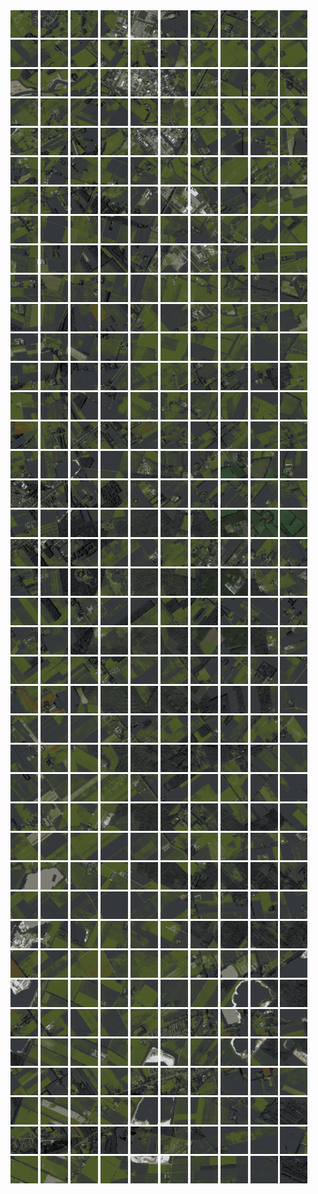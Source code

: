 <html>
<div>
<img src="https://github.com/HakkaTjakka/NL_TILE_MAP/blob/main/18/644/-1050/r.6440.-10500.png" height="44" width="44">
<img src="https://github.com/HakkaTjakka/NL_TILE_MAP/blob/main/18/644/-1050/r.6441.-10500.png" height="44" width="44">
<img src="https://github.com/HakkaTjakka/NL_TILE_MAP/blob/main/18/644/-1050/r.6442.-10500.png" height="44" width="44">
<img src="https://github.com/HakkaTjakka/NL_TILE_MAP/blob/main/18/644/-1050/r.6443.-10500.png" height="44" width="44">
<img src="https://github.com/HakkaTjakka/NL_TILE_MAP/blob/main/18/644/-1050/r.6444.-10500.png" height="44" width="44">
<img src="https://github.com/HakkaTjakka/NL_TILE_MAP/blob/main/18/644/-1050/r.6445.-10500.png" height="44" width="44">
<img src="https://github.com/HakkaTjakka/NL_TILE_MAP/blob/main/18/644/-1050/r.6446.-10500.png" height="44" width="44">
<img src="https://github.com/HakkaTjakka/NL_TILE_MAP/blob/main/18/644/-1050/r.6447.-10500.png" height="44" width="44">
<img src="https://github.com/HakkaTjakka/NL_TILE_MAP/blob/main/18/644/-1050/r.6448.-10500.png" height="44" width="44">
<img src="https://github.com/HakkaTjakka/NL_TILE_MAP/blob/main/18/644/-1050/r.6449.-10500.png" height="44" width="44">
<img src="https://github.com/HakkaTjakka/NL_TILE_MAP/blob/main/18/645/-1050/r.6450.-10500.png" height="44" width="44">
<img src="https://github.com/HakkaTjakka/NL_TILE_MAP/blob/main/18/645/-1050/r.6451.-10500.png" height="44" width="44">
<img src="https://github.com/HakkaTjakka/NL_TILE_MAP/blob/main/18/645/-1050/r.6452.-10500.png" height="44" width="44">
<img src="https://github.com/HakkaTjakka/NL_TILE_MAP/blob/main/18/645/-1050/r.6453.-10500.png" height="44" width="44">
<img src="https://github.com/HakkaTjakka/NL_TILE_MAP/blob/main/18/645/-1050/r.6454.-10500.png" height="44" width="44">
<img src="https://github.com/HakkaTjakka/NL_TILE_MAP/blob/main/18/645/-1050/r.6455.-10500.png" height="44" width="44">
<img src="https://github.com/HakkaTjakka/NL_TILE_MAP/blob/main/18/645/-1050/r.6456.-10500.png" height="44" width="44">
<img src="https://github.com/HakkaTjakka/NL_TILE_MAP/blob/main/18/645/-1050/r.6457.-10500.png" height="44" width="44">
<img src="https://github.com/HakkaTjakka/NL_TILE_MAP/blob/main/18/645/-1050/r.6458.-10500.png" height="44" width="44">
<img src="https://github.com/HakkaTjakka/NL_TILE_MAP/blob/main/18/645/-1050/r.6459.-10500.png" height="44" width="44">
<br>
<img src="https://github.com/HakkaTjakka/NL_TILE_MAP/blob/main/18/644/-1050/r.6440.-10499.png" height="44" width="44">
<img src="https://github.com/HakkaTjakka/NL_TILE_MAP/blob/main/18/644/-1050/r.6441.-10499.png" height="44" width="44">
<img src="https://github.com/HakkaTjakka/NL_TILE_MAP/blob/main/18/644/-1050/r.6442.-10499.png" height="44" width="44">
<img src="https://github.com/HakkaTjakka/NL_TILE_MAP/blob/main/18/644/-1050/r.6443.-10499.png" height="44" width="44">
<img src="https://github.com/HakkaTjakka/NL_TILE_MAP/blob/main/18/644/-1050/r.6444.-10499.png" height="44" width="44">
<img src="https://github.com/HakkaTjakka/NL_TILE_MAP/blob/main/18/644/-1050/r.6445.-10499.png" height="44" width="44">
<img src="https://github.com/HakkaTjakka/NL_TILE_MAP/blob/main/18/644/-1050/r.6446.-10499.png" height="44" width="44">
<img src="https://github.com/HakkaTjakka/NL_TILE_MAP/blob/main/18/644/-1050/r.6447.-10499.png" height="44" width="44">
<img src="https://github.com/HakkaTjakka/NL_TILE_MAP/blob/main/18/644/-1050/r.6448.-10499.png" height="44" width="44">
<img src="https://github.com/HakkaTjakka/NL_TILE_MAP/blob/main/18/644/-1050/r.6449.-10499.png" height="44" width="44">
<img src="https://github.com/HakkaTjakka/NL_TILE_MAP/blob/main/18/645/-1050/r.6450.-10499.png" height="44" width="44">
<img src="https://github.com/HakkaTjakka/NL_TILE_MAP/blob/main/18/645/-1050/r.6451.-10499.png" height="44" width="44">
<img src="https://github.com/HakkaTjakka/NL_TILE_MAP/blob/main/18/645/-1050/r.6452.-10499.png" height="44" width="44">
<img src="https://github.com/HakkaTjakka/NL_TILE_MAP/blob/main/18/645/-1050/r.6453.-10499.png" height="44" width="44">
<img src="https://github.com/HakkaTjakka/NL_TILE_MAP/blob/main/18/645/-1050/r.6454.-10499.png" height="44" width="44">
<img src="https://github.com/HakkaTjakka/NL_TILE_MAP/blob/main/18/645/-1050/r.6455.-10499.png" height="44" width="44">
<img src="https://github.com/HakkaTjakka/NL_TILE_MAP/blob/main/18/645/-1050/r.6456.-10499.png" height="44" width="44">
<img src="https://github.com/HakkaTjakka/NL_TILE_MAP/blob/main/18/645/-1050/r.6457.-10499.png" height="44" width="44">
<img src="https://github.com/HakkaTjakka/NL_TILE_MAP/blob/main/18/645/-1050/r.6458.-10499.png" height="44" width="44">
<img src="https://github.com/HakkaTjakka/NL_TILE_MAP/blob/main/18/645/-1050/r.6459.-10499.png" height="44" width="44">
<br>
<img src="https://github.com/HakkaTjakka/NL_TILE_MAP/blob/main/18/644/-1050/r.6440.-10498.png" height="44" width="44">
<img src="https://github.com/HakkaTjakka/NL_TILE_MAP/blob/main/18/644/-1050/r.6441.-10498.png" height="44" width="44">
<img src="https://github.com/HakkaTjakka/NL_TILE_MAP/blob/main/18/644/-1050/r.6442.-10498.png" height="44" width="44">
<img src="https://github.com/HakkaTjakka/NL_TILE_MAP/blob/main/18/644/-1050/r.6443.-10498.png" height="44" width="44">
<img src="https://github.com/HakkaTjakka/NL_TILE_MAP/blob/main/18/644/-1050/r.6444.-10498.png" height="44" width="44">
<img src="https://github.com/HakkaTjakka/NL_TILE_MAP/blob/main/18/644/-1050/r.6445.-10498.png" height="44" width="44">
<img src="https://github.com/HakkaTjakka/NL_TILE_MAP/blob/main/18/644/-1050/r.6446.-10498.png" height="44" width="44">
<img src="https://github.com/HakkaTjakka/NL_TILE_MAP/blob/main/18/644/-1050/r.6447.-10498.png" height="44" width="44">
<img src="https://github.com/HakkaTjakka/NL_TILE_MAP/blob/main/18/644/-1050/r.6448.-10498.png" height="44" width="44">
<img src="https://github.com/HakkaTjakka/NL_TILE_MAP/blob/main/18/644/-1050/r.6449.-10498.png" height="44" width="44">
<img src="https://github.com/HakkaTjakka/NL_TILE_MAP/blob/main/18/645/-1050/r.6450.-10498.png" height="44" width="44">
<img src="https://github.com/HakkaTjakka/NL_TILE_MAP/blob/main/18/645/-1050/r.6451.-10498.png" height="44" width="44">
<img src="https://github.com/HakkaTjakka/NL_TILE_MAP/blob/main/18/645/-1050/r.6452.-10498.png" height="44" width="44">
<img src="https://github.com/HakkaTjakka/NL_TILE_MAP/blob/main/18/645/-1050/r.6453.-10498.png" height="44" width="44">
<img src="https://github.com/HakkaTjakka/NL_TILE_MAP/blob/main/18/645/-1050/r.6454.-10498.png" height="44" width="44">
<img src="https://github.com/HakkaTjakka/NL_TILE_MAP/blob/main/18/645/-1050/r.6455.-10498.png" height="44" width="44">
<img src="https://github.com/HakkaTjakka/NL_TILE_MAP/blob/main/18/645/-1050/r.6456.-10498.png" height="44" width="44">
<img src="https://github.com/HakkaTjakka/NL_TILE_MAP/blob/main/18/645/-1050/r.6457.-10498.png" height="44" width="44">
<img src="https://github.com/HakkaTjakka/NL_TILE_MAP/blob/main/18/645/-1050/r.6458.-10498.png" height="44" width="44">
<img src="https://github.com/HakkaTjakka/NL_TILE_MAP/blob/main/18/645/-1050/r.6459.-10498.png" height="44" width="44">
<br>
<img src="https://github.com/HakkaTjakka/NL_TILE_MAP/blob/main/18/644/-1050/r.6440.-10497.png" height="44" width="44">
<img src="https://github.com/HakkaTjakka/NL_TILE_MAP/blob/main/18/644/-1050/r.6441.-10497.png" height="44" width="44">
<img src="https://github.com/HakkaTjakka/NL_TILE_MAP/blob/main/18/644/-1050/r.6442.-10497.png" height="44" width="44">
<img src="https://github.com/HakkaTjakka/NL_TILE_MAP/blob/main/18/644/-1050/r.6443.-10497.png" height="44" width="44">
<img src="https://github.com/HakkaTjakka/NL_TILE_MAP/blob/main/18/644/-1050/r.6444.-10497.png" height="44" width="44">
<img src="https://github.com/HakkaTjakka/NL_TILE_MAP/blob/main/18/644/-1050/r.6445.-10497.png" height="44" width="44">
<img src="https://github.com/HakkaTjakka/NL_TILE_MAP/blob/main/18/644/-1050/r.6446.-10497.png" height="44" width="44">
<img src="https://github.com/HakkaTjakka/NL_TILE_MAP/blob/main/18/644/-1050/r.6447.-10497.png" height="44" width="44">
<img src="https://github.com/HakkaTjakka/NL_TILE_MAP/blob/main/18/644/-1050/r.6448.-10497.png" height="44" width="44">
<img src="https://github.com/HakkaTjakka/NL_TILE_MAP/blob/main/18/644/-1050/r.6449.-10497.png" height="44" width="44">
<img src="https://github.com/HakkaTjakka/NL_TILE_MAP/blob/main/18/645/-1050/r.6450.-10497.png" height="44" width="44">
<img src="https://github.com/HakkaTjakka/NL_TILE_MAP/blob/main/18/645/-1050/r.6451.-10497.png" height="44" width="44">
<img src="https://github.com/HakkaTjakka/NL_TILE_MAP/blob/main/18/645/-1050/r.6452.-10497.png" height="44" width="44">
<img src="https://github.com/HakkaTjakka/NL_TILE_MAP/blob/main/18/645/-1050/r.6453.-10497.png" height="44" width="44">
<img src="https://github.com/HakkaTjakka/NL_TILE_MAP/blob/main/18/645/-1050/r.6454.-10497.png" height="44" width="44">
<img src="https://github.com/HakkaTjakka/NL_TILE_MAP/blob/main/18/645/-1050/r.6455.-10497.png" height="44" width="44">
<img src="https://github.com/HakkaTjakka/NL_TILE_MAP/blob/main/18/645/-1050/r.6456.-10497.png" height="44" width="44">
<img src="https://github.com/HakkaTjakka/NL_TILE_MAP/blob/main/18/645/-1050/r.6457.-10497.png" height="44" width="44">
<img src="https://github.com/HakkaTjakka/NL_TILE_MAP/blob/main/18/645/-1050/r.6458.-10497.png" height="44" width="44">
<img src="https://github.com/HakkaTjakka/NL_TILE_MAP/blob/main/18/645/-1050/r.6459.-10497.png" height="44" width="44">
<br>
<img src="https://github.com/HakkaTjakka/NL_TILE_MAP/blob/main/18/644/-1050/r.6440.-10496.png" height="44" width="44">
<img src="https://github.com/HakkaTjakka/NL_TILE_MAP/blob/main/18/644/-1050/r.6441.-10496.png" height="44" width="44">
<img src="https://github.com/HakkaTjakka/NL_TILE_MAP/blob/main/18/644/-1050/r.6442.-10496.png" height="44" width="44">
<img src="https://github.com/HakkaTjakka/NL_TILE_MAP/blob/main/18/644/-1050/r.6443.-10496.png" height="44" width="44">
<img src="https://github.com/HakkaTjakka/NL_TILE_MAP/blob/main/18/644/-1050/r.6444.-10496.png" height="44" width="44">
<img src="https://github.com/HakkaTjakka/NL_TILE_MAP/blob/main/18/644/-1050/r.6445.-10496.png" height="44" width="44">
<img src="https://github.com/HakkaTjakka/NL_TILE_MAP/blob/main/18/644/-1050/r.6446.-10496.png" height="44" width="44">
<img src="https://github.com/HakkaTjakka/NL_TILE_MAP/blob/main/18/644/-1050/r.6447.-10496.png" height="44" width="44">
<img src="https://github.com/HakkaTjakka/NL_TILE_MAP/blob/main/18/644/-1050/r.6448.-10496.png" height="44" width="44">
<img src="https://github.com/HakkaTjakka/NL_TILE_MAP/blob/main/18/644/-1050/r.6449.-10496.png" height="44" width="44">
<img src="https://github.com/HakkaTjakka/NL_TILE_MAP/blob/main/18/645/-1050/r.6450.-10496.png" height="44" width="44">
<img src="https://github.com/HakkaTjakka/NL_TILE_MAP/blob/main/18/645/-1050/r.6451.-10496.png" height="44" width="44">
<img src="https://github.com/HakkaTjakka/NL_TILE_MAP/blob/main/18/645/-1050/r.6452.-10496.png" height="44" width="44">
<img src="https://github.com/HakkaTjakka/NL_TILE_MAP/blob/main/18/645/-1050/r.6453.-10496.png" height="44" width="44">
<img src="https://github.com/HakkaTjakka/NL_TILE_MAP/blob/main/18/645/-1050/r.6454.-10496.png" height="44" width="44">
<img src="https://github.com/HakkaTjakka/NL_TILE_MAP/blob/main/18/645/-1050/r.6455.-10496.png" height="44" width="44">
<img src="https://github.com/HakkaTjakka/NL_TILE_MAP/blob/main/18/645/-1050/r.6456.-10496.png" height="44" width="44">
<img src="https://github.com/HakkaTjakka/NL_TILE_MAP/blob/main/18/645/-1050/r.6457.-10496.png" height="44" width="44">
<img src="https://github.com/HakkaTjakka/NL_TILE_MAP/blob/main/18/645/-1050/r.6458.-10496.png" height="44" width="44">
<img src="https://github.com/HakkaTjakka/NL_TILE_MAP/blob/main/18/645/-1050/r.6459.-10496.png" height="44" width="44">
<br>
<img src="https://github.com/HakkaTjakka/NL_TILE_MAP/blob/main/18/644/-1050/r.6440.-10495.png" height="44" width="44">
<img src="https://github.com/HakkaTjakka/NL_TILE_MAP/blob/main/18/644/-1050/r.6441.-10495.png" height="44" width="44">
<img src="https://github.com/HakkaTjakka/NL_TILE_MAP/blob/main/18/644/-1050/r.6442.-10495.png" height="44" width="44">
<img src="https://github.com/HakkaTjakka/NL_TILE_MAP/blob/main/18/644/-1050/r.6443.-10495.png" height="44" width="44">
<img src="https://github.com/HakkaTjakka/NL_TILE_MAP/blob/main/18/644/-1050/r.6444.-10495.png" height="44" width="44">
<img src="https://github.com/HakkaTjakka/NL_TILE_MAP/blob/main/18/644/-1050/r.6445.-10495.png" height="44" width="44">
<img src="https://github.com/HakkaTjakka/NL_TILE_MAP/blob/main/18/644/-1050/r.6446.-10495.png" height="44" width="44">
<img src="https://github.com/HakkaTjakka/NL_TILE_MAP/blob/main/18/644/-1050/r.6447.-10495.png" height="44" width="44">
<img src="https://github.com/HakkaTjakka/NL_TILE_MAP/blob/main/18/644/-1050/r.6448.-10495.png" height="44" width="44">
<img src="https://github.com/HakkaTjakka/NL_TILE_MAP/blob/main/18/644/-1050/r.6449.-10495.png" height="44" width="44">
<img src="https://github.com/HakkaTjakka/NL_TILE_MAP/blob/main/18/645/-1050/r.6450.-10495.png" height="44" width="44">
<img src="https://github.com/HakkaTjakka/NL_TILE_MAP/blob/main/18/645/-1050/r.6451.-10495.png" height="44" width="44">
<img src="https://github.com/HakkaTjakka/NL_TILE_MAP/blob/main/18/645/-1050/r.6452.-10495.png" height="44" width="44">
<img src="https://github.com/HakkaTjakka/NL_TILE_MAP/blob/main/18/645/-1050/r.6453.-10495.png" height="44" width="44">
<img src="https://github.com/HakkaTjakka/NL_TILE_MAP/blob/main/18/645/-1050/r.6454.-10495.png" height="44" width="44">
<img src="https://github.com/HakkaTjakka/NL_TILE_MAP/blob/main/18/645/-1050/r.6455.-10495.png" height="44" width="44">
<img src="https://github.com/HakkaTjakka/NL_TILE_MAP/blob/main/18/645/-1050/r.6456.-10495.png" height="44" width="44">
<img src="https://github.com/HakkaTjakka/NL_TILE_MAP/blob/main/18/645/-1050/r.6457.-10495.png" height="44" width="44">
<img src="https://github.com/HakkaTjakka/NL_TILE_MAP/blob/main/18/645/-1050/r.6458.-10495.png" height="44" width="44">
<img src="https://github.com/HakkaTjakka/NL_TILE_MAP/blob/main/18/645/-1050/r.6459.-10495.png" height="44" width="44">
<br>
<img src="https://github.com/HakkaTjakka/NL_TILE_MAP/blob/main/18/644/-1050/r.6440.-10494.png" height="44" width="44">
<img src="https://github.com/HakkaTjakka/NL_TILE_MAP/blob/main/18/644/-1050/r.6441.-10494.png" height="44" width="44">
<img src="https://github.com/HakkaTjakka/NL_TILE_MAP/blob/main/18/644/-1050/r.6442.-10494.png" height="44" width="44">
<img src="https://github.com/HakkaTjakka/NL_TILE_MAP/blob/main/18/644/-1050/r.6443.-10494.png" height="44" width="44">
<img src="https://github.com/HakkaTjakka/NL_TILE_MAP/blob/main/18/644/-1050/r.6444.-10494.png" height="44" width="44">
<img src="https://github.com/HakkaTjakka/NL_TILE_MAP/blob/main/18/644/-1050/r.6445.-10494.png" height="44" width="44">
<img src="https://github.com/HakkaTjakka/NL_TILE_MAP/blob/main/18/644/-1050/r.6446.-10494.png" height="44" width="44">
<img src="https://github.com/HakkaTjakka/NL_TILE_MAP/blob/main/18/644/-1050/r.6447.-10494.png" height="44" width="44">
<img src="https://github.com/HakkaTjakka/NL_TILE_MAP/blob/main/18/644/-1050/r.6448.-10494.png" height="44" width="44">
<img src="https://github.com/HakkaTjakka/NL_TILE_MAP/blob/main/18/644/-1050/r.6449.-10494.png" height="44" width="44">
<img src="https://github.com/HakkaTjakka/NL_TILE_MAP/blob/main/18/645/-1050/r.6450.-10494.png" height="44" width="44">
<img src="https://github.com/HakkaTjakka/NL_TILE_MAP/blob/main/18/645/-1050/r.6451.-10494.png" height="44" width="44">
<img src="https://github.com/HakkaTjakka/NL_TILE_MAP/blob/main/18/645/-1050/r.6452.-10494.png" height="44" width="44">
<img src="https://github.com/HakkaTjakka/NL_TILE_MAP/blob/main/18/645/-1050/r.6453.-10494.png" height="44" width="44">
<img src="https://github.com/HakkaTjakka/NL_TILE_MAP/blob/main/18/645/-1050/r.6454.-10494.png" height="44" width="44">
<img src="https://github.com/HakkaTjakka/NL_TILE_MAP/blob/main/18/645/-1050/r.6455.-10494.png" height="44" width="44">
<img src="https://github.com/HakkaTjakka/NL_TILE_MAP/blob/main/18/645/-1050/r.6456.-10494.png" height="44" width="44">
<img src="https://github.com/HakkaTjakka/NL_TILE_MAP/blob/main/18/645/-1050/r.6457.-10494.png" height="44" width="44">
<img src="https://github.com/HakkaTjakka/NL_TILE_MAP/blob/main/18/645/-1050/r.6458.-10494.png" height="44" width="44">
<img src="https://github.com/HakkaTjakka/NL_TILE_MAP/blob/main/18/645/-1050/r.6459.-10494.png" height="44" width="44">
<br>
<img src="https://github.com/HakkaTjakka/NL_TILE_MAP/blob/main/18/644/-1050/r.6440.-10493.png" height="44" width="44">
<img src="https://github.com/HakkaTjakka/NL_TILE_MAP/blob/main/18/644/-1050/r.6441.-10493.png" height="44" width="44">
<img src="https://github.com/HakkaTjakka/NL_TILE_MAP/blob/main/18/644/-1050/r.6442.-10493.png" height="44" width="44">
<img src="https://github.com/HakkaTjakka/NL_TILE_MAP/blob/main/18/644/-1050/r.6443.-10493.png" height="44" width="44">
<img src="https://github.com/HakkaTjakka/NL_TILE_MAP/blob/main/18/644/-1050/r.6444.-10493.png" height="44" width="44">
<img src="https://github.com/HakkaTjakka/NL_TILE_MAP/blob/main/18/644/-1050/r.6445.-10493.png" height="44" width="44">
<img src="https://github.com/HakkaTjakka/NL_TILE_MAP/blob/main/18/644/-1050/r.6446.-10493.png" height="44" width="44">
<img src="https://github.com/HakkaTjakka/NL_TILE_MAP/blob/main/18/644/-1050/r.6447.-10493.png" height="44" width="44">
<img src="https://github.com/HakkaTjakka/NL_TILE_MAP/blob/main/18/644/-1050/r.6448.-10493.png" height="44" width="44">
<img src="https://github.com/HakkaTjakka/NL_TILE_MAP/blob/main/18/644/-1050/r.6449.-10493.png" height="44" width="44">
<img src="https://github.com/HakkaTjakka/NL_TILE_MAP/blob/main/18/645/-1050/r.6450.-10493.png" height="44" width="44">
<img src="https://github.com/HakkaTjakka/NL_TILE_MAP/blob/main/18/645/-1050/r.6451.-10493.png" height="44" width="44">
<img src="https://github.com/HakkaTjakka/NL_TILE_MAP/blob/main/18/645/-1050/r.6452.-10493.png" height="44" width="44">
<img src="https://github.com/HakkaTjakka/NL_TILE_MAP/blob/main/18/645/-1050/r.6453.-10493.png" height="44" width="44">
<img src="https://github.com/HakkaTjakka/NL_TILE_MAP/blob/main/18/645/-1050/r.6454.-10493.png" height="44" width="44">
<img src="https://github.com/HakkaTjakka/NL_TILE_MAP/blob/main/18/645/-1050/r.6455.-10493.png" height="44" width="44">
<img src="https://github.com/HakkaTjakka/NL_TILE_MAP/blob/main/18/645/-1050/r.6456.-10493.png" height="44" width="44">
<img src="https://github.com/HakkaTjakka/NL_TILE_MAP/blob/main/18/645/-1050/r.6457.-10493.png" height="44" width="44">
<img src="https://github.com/HakkaTjakka/NL_TILE_MAP/blob/main/18/645/-1050/r.6458.-10493.png" height="44" width="44">
<img src="https://github.com/HakkaTjakka/NL_TILE_MAP/blob/main/18/645/-1050/r.6459.-10493.png" height="44" width="44">
<br>
<img src="https://github.com/HakkaTjakka/NL_TILE_MAP/blob/main/18/644/-1050/r.6440.-10492.png" height="44" width="44">
<img src="https://github.com/HakkaTjakka/NL_TILE_MAP/blob/main/18/644/-1050/r.6441.-10492.png" height="44" width="44">
<img src="https://github.com/HakkaTjakka/NL_TILE_MAP/blob/main/18/644/-1050/r.6442.-10492.png" height="44" width="44">
<img src="https://github.com/HakkaTjakka/NL_TILE_MAP/blob/main/18/644/-1050/r.6443.-10492.png" height="44" width="44">
<img src="https://github.com/HakkaTjakka/NL_TILE_MAP/blob/main/18/644/-1050/r.6444.-10492.png" height="44" width="44">
<img src="https://github.com/HakkaTjakka/NL_TILE_MAP/blob/main/18/644/-1050/r.6445.-10492.png" height="44" width="44">
<img src="https://github.com/HakkaTjakka/NL_TILE_MAP/blob/main/18/644/-1050/r.6446.-10492.png" height="44" width="44">
<img src="https://github.com/HakkaTjakka/NL_TILE_MAP/blob/main/18/644/-1050/r.6447.-10492.png" height="44" width="44">
<img src="https://github.com/HakkaTjakka/NL_TILE_MAP/blob/main/18/644/-1050/r.6448.-10492.png" height="44" width="44">
<img src="https://github.com/HakkaTjakka/NL_TILE_MAP/blob/main/18/644/-1050/r.6449.-10492.png" height="44" width="44">
<img src="https://github.com/HakkaTjakka/NL_TILE_MAP/blob/main/18/645/-1050/r.6450.-10492.png" height="44" width="44">
<img src="https://github.com/HakkaTjakka/NL_TILE_MAP/blob/main/18/645/-1050/r.6451.-10492.png" height="44" width="44">
<img src="https://github.com/HakkaTjakka/NL_TILE_MAP/blob/main/18/645/-1050/r.6452.-10492.png" height="44" width="44">
<img src="https://github.com/HakkaTjakka/NL_TILE_MAP/blob/main/18/645/-1050/r.6453.-10492.png" height="44" width="44">
<img src="https://github.com/HakkaTjakka/NL_TILE_MAP/blob/main/18/645/-1050/r.6454.-10492.png" height="44" width="44">
<img src="https://github.com/HakkaTjakka/NL_TILE_MAP/blob/main/18/645/-1050/r.6455.-10492.png" height="44" width="44">
<img src="https://github.com/HakkaTjakka/NL_TILE_MAP/blob/main/18/645/-1050/r.6456.-10492.png" height="44" width="44">
<img src="https://github.com/HakkaTjakka/NL_TILE_MAP/blob/main/18/645/-1050/r.6457.-10492.png" height="44" width="44">
<img src="https://github.com/HakkaTjakka/NL_TILE_MAP/blob/main/18/645/-1050/r.6458.-10492.png" height="44" width="44">
<img src="https://github.com/HakkaTjakka/NL_TILE_MAP/blob/main/18/645/-1050/r.6459.-10492.png" height="44" width="44">
<br>
<img src="https://github.com/HakkaTjakka/NL_TILE_MAP/blob/main/18/644/-1050/r.6440.-10491.png" height="44" width="44">
<img src="https://github.com/HakkaTjakka/NL_TILE_MAP/blob/main/18/644/-1050/r.6441.-10491.png" height="44" width="44">
<img src="https://github.com/HakkaTjakka/NL_TILE_MAP/blob/main/18/644/-1050/r.6442.-10491.png" height="44" width="44">
<img src="https://github.com/HakkaTjakka/NL_TILE_MAP/blob/main/18/644/-1050/r.6443.-10491.png" height="44" width="44">
<img src="https://github.com/HakkaTjakka/NL_TILE_MAP/blob/main/18/644/-1050/r.6444.-10491.png" height="44" width="44">
<img src="https://github.com/HakkaTjakka/NL_TILE_MAP/blob/main/18/644/-1050/r.6445.-10491.png" height="44" width="44">
<img src="https://github.com/HakkaTjakka/NL_TILE_MAP/blob/main/18/644/-1050/r.6446.-10491.png" height="44" width="44">
<img src="https://github.com/HakkaTjakka/NL_TILE_MAP/blob/main/18/644/-1050/r.6447.-10491.png" height="44" width="44">
<img src="https://github.com/HakkaTjakka/NL_TILE_MAP/blob/main/18/644/-1050/r.6448.-10491.png" height="44" width="44">
<img src="https://github.com/HakkaTjakka/NL_TILE_MAP/blob/main/18/644/-1050/r.6449.-10491.png" height="44" width="44">
<img src="https://github.com/HakkaTjakka/NL_TILE_MAP/blob/main/18/645/-1050/r.6450.-10491.png" height="44" width="44">
<img src="https://github.com/HakkaTjakka/NL_TILE_MAP/blob/main/18/645/-1050/r.6451.-10491.png" height="44" width="44">
<img src="https://github.com/HakkaTjakka/NL_TILE_MAP/blob/main/18/645/-1050/r.6452.-10491.png" height="44" width="44">
<img src="https://github.com/HakkaTjakka/NL_TILE_MAP/blob/main/18/645/-1050/r.6453.-10491.png" height="44" width="44">
<img src="https://github.com/HakkaTjakka/NL_TILE_MAP/blob/main/18/645/-1050/r.6454.-10491.png" height="44" width="44">
<img src="https://github.com/HakkaTjakka/NL_TILE_MAP/blob/main/18/645/-1050/r.6455.-10491.png" height="44" width="44">
<img src="https://github.com/HakkaTjakka/NL_TILE_MAP/blob/main/18/645/-1050/r.6456.-10491.png" height="44" width="44">
<img src="https://github.com/HakkaTjakka/NL_TILE_MAP/blob/main/18/645/-1050/r.6457.-10491.png" height="44" width="44">
<img src="https://github.com/HakkaTjakka/NL_TILE_MAP/blob/main/18/645/-1050/r.6458.-10491.png" height="44" width="44">
<img src="https://github.com/HakkaTjakka/NL_TILE_MAP/blob/main/18/645/-1050/r.6459.-10491.png" height="44" width="44">
<br>
<img src="https://github.com/HakkaTjakka/NL_TILE_MAP/blob/main/18/644/-1049/r.6440.-10490.png" height="44" width="44">
<img src="https://github.com/HakkaTjakka/NL_TILE_MAP/blob/main/18/644/-1049/r.6441.-10490.png" height="44" width="44">
<img src="https://github.com/HakkaTjakka/NL_TILE_MAP/blob/main/18/644/-1049/r.6442.-10490.png" height="44" width="44">
<img src="https://github.com/HakkaTjakka/NL_TILE_MAP/blob/main/18/644/-1049/r.6443.-10490.png" height="44" width="44">
<img src="https://github.com/HakkaTjakka/NL_TILE_MAP/blob/main/18/644/-1049/r.6444.-10490.png" height="44" width="44">
<img src="https://github.com/HakkaTjakka/NL_TILE_MAP/blob/main/18/644/-1049/r.6445.-10490.png" height="44" width="44">
<img src="https://github.com/HakkaTjakka/NL_TILE_MAP/blob/main/18/644/-1049/r.6446.-10490.png" height="44" width="44">
<img src="https://github.com/HakkaTjakka/NL_TILE_MAP/blob/main/18/644/-1049/r.6447.-10490.png" height="44" width="44">
<img src="https://github.com/HakkaTjakka/NL_TILE_MAP/blob/main/18/644/-1049/r.6448.-10490.png" height="44" width="44">
<img src="https://github.com/HakkaTjakka/NL_TILE_MAP/blob/main/18/644/-1049/r.6449.-10490.png" height="44" width="44">
<img src="https://github.com/HakkaTjakka/NL_TILE_MAP/blob/main/18/645/-1049/r.6450.-10490.png" height="44" width="44">
<img src="https://github.com/HakkaTjakka/NL_TILE_MAP/blob/main/18/645/-1049/r.6451.-10490.png" height="44" width="44">
<img src="https://github.com/HakkaTjakka/NL_TILE_MAP/blob/main/18/645/-1049/r.6452.-10490.png" height="44" width="44">
<img src="https://github.com/HakkaTjakka/NL_TILE_MAP/blob/main/18/645/-1049/r.6453.-10490.png" height="44" width="44">
<img src="https://github.com/HakkaTjakka/NL_TILE_MAP/blob/main/18/645/-1049/r.6454.-10490.png" height="44" width="44">
<img src="https://github.com/HakkaTjakka/NL_TILE_MAP/blob/main/18/645/-1049/r.6455.-10490.png" height="44" width="44">
<img src="https://github.com/HakkaTjakka/NL_TILE_MAP/blob/main/18/645/-1049/r.6456.-10490.png" height="44" width="44">
<img src="https://github.com/HakkaTjakka/NL_TILE_MAP/blob/main/18/645/-1049/r.6457.-10490.png" height="44" width="44">
<img src="https://github.com/HakkaTjakka/NL_TILE_MAP/blob/main/18/645/-1049/r.6458.-10490.png" height="44" width="44">
<img src="https://github.com/HakkaTjakka/NL_TILE_MAP/blob/main/18/645/-1049/r.6459.-10490.png" height="44" width="44">
<br>
<img src="https://github.com/HakkaTjakka/NL_TILE_MAP/blob/main/18/644/-1049/r.6440.-10489.png" height="44" width="44">
<img src="https://github.com/HakkaTjakka/NL_TILE_MAP/blob/main/18/644/-1049/r.6441.-10489.png" height="44" width="44">
<img src="https://github.com/HakkaTjakka/NL_TILE_MAP/blob/main/18/644/-1049/r.6442.-10489.png" height="44" width="44">
<img src="https://github.com/HakkaTjakka/NL_TILE_MAP/blob/main/18/644/-1049/r.6443.-10489.png" height="44" width="44">
<img src="https://github.com/HakkaTjakka/NL_TILE_MAP/blob/main/18/644/-1049/r.6444.-10489.png" height="44" width="44">
<img src="https://github.com/HakkaTjakka/NL_TILE_MAP/blob/main/18/644/-1049/r.6445.-10489.png" height="44" width="44">
<img src="https://github.com/HakkaTjakka/NL_TILE_MAP/blob/main/18/644/-1049/r.6446.-10489.png" height="44" width="44">
<img src="https://github.com/HakkaTjakka/NL_TILE_MAP/blob/main/18/644/-1049/r.6447.-10489.png" height="44" width="44">
<img src="https://github.com/HakkaTjakka/NL_TILE_MAP/blob/main/18/644/-1049/r.6448.-10489.png" height="44" width="44">
<img src="https://github.com/HakkaTjakka/NL_TILE_MAP/blob/main/18/644/-1049/r.6449.-10489.png" height="44" width="44">
<img src="https://github.com/HakkaTjakka/NL_TILE_MAP/blob/main/18/645/-1049/r.6450.-10489.png" height="44" width="44">
<img src="https://github.com/HakkaTjakka/NL_TILE_MAP/blob/main/18/645/-1049/r.6451.-10489.png" height="44" width="44">
<img src="https://github.com/HakkaTjakka/NL_TILE_MAP/blob/main/18/645/-1049/r.6452.-10489.png" height="44" width="44">
<img src="https://github.com/HakkaTjakka/NL_TILE_MAP/blob/main/18/645/-1049/r.6453.-10489.png" height="44" width="44">
<img src="https://github.com/HakkaTjakka/NL_TILE_MAP/blob/main/18/645/-1049/r.6454.-10489.png" height="44" width="44">
<img src="https://github.com/HakkaTjakka/NL_TILE_MAP/blob/main/18/645/-1049/r.6455.-10489.png" height="44" width="44">
<img src="https://github.com/HakkaTjakka/NL_TILE_MAP/blob/main/18/645/-1049/r.6456.-10489.png" height="44" width="44">
<img src="https://github.com/HakkaTjakka/NL_TILE_MAP/blob/main/18/645/-1049/r.6457.-10489.png" height="44" width="44">
<img src="https://github.com/HakkaTjakka/NL_TILE_MAP/blob/main/18/645/-1049/r.6458.-10489.png" height="44" width="44">
<img src="https://github.com/HakkaTjakka/NL_TILE_MAP/blob/main/18/645/-1049/r.6459.-10489.png" height="44" width="44">
<br>
<img src="https://github.com/HakkaTjakka/NL_TILE_MAP/blob/main/18/644/-1049/r.6440.-10488.png" height="44" width="44">
<img src="https://github.com/HakkaTjakka/NL_TILE_MAP/blob/main/18/644/-1049/r.6441.-10488.png" height="44" width="44">
<img src="https://github.com/HakkaTjakka/NL_TILE_MAP/blob/main/18/644/-1049/r.6442.-10488.png" height="44" width="44">
<img src="https://github.com/HakkaTjakka/NL_TILE_MAP/blob/main/18/644/-1049/r.6443.-10488.png" height="44" width="44">
<img src="https://github.com/HakkaTjakka/NL_TILE_MAP/blob/main/18/644/-1049/r.6444.-10488.png" height="44" width="44">
<img src="https://github.com/HakkaTjakka/NL_TILE_MAP/blob/main/18/644/-1049/r.6445.-10488.png" height="44" width="44">
<img src="https://github.com/HakkaTjakka/NL_TILE_MAP/blob/main/18/644/-1049/r.6446.-10488.png" height="44" width="44">
<img src="https://github.com/HakkaTjakka/NL_TILE_MAP/blob/main/18/644/-1049/r.6447.-10488.png" height="44" width="44">
<img src="https://github.com/HakkaTjakka/NL_TILE_MAP/blob/main/18/644/-1049/r.6448.-10488.png" height="44" width="44">
<img src="https://github.com/HakkaTjakka/NL_TILE_MAP/blob/main/18/644/-1049/r.6449.-10488.png" height="44" width="44">
<img src="https://github.com/HakkaTjakka/NL_TILE_MAP/blob/main/18/645/-1049/r.6450.-10488.png" height="44" width="44">
<img src="https://github.com/HakkaTjakka/NL_TILE_MAP/blob/main/18/645/-1049/r.6451.-10488.png" height="44" width="44">
<img src="https://github.com/HakkaTjakka/NL_TILE_MAP/blob/main/18/645/-1049/r.6452.-10488.png" height="44" width="44">
<img src="https://github.com/HakkaTjakka/NL_TILE_MAP/blob/main/18/645/-1049/r.6453.-10488.png" height="44" width="44">
<img src="https://github.com/HakkaTjakka/NL_TILE_MAP/blob/main/18/645/-1049/r.6454.-10488.png" height="44" width="44">
<img src="https://github.com/HakkaTjakka/NL_TILE_MAP/blob/main/18/645/-1049/r.6455.-10488.png" height="44" width="44">
<img src="https://github.com/HakkaTjakka/NL_TILE_MAP/blob/main/18/645/-1049/r.6456.-10488.png" height="44" width="44">
<img src="https://github.com/HakkaTjakka/NL_TILE_MAP/blob/main/18/645/-1049/r.6457.-10488.png" height="44" width="44">
<img src="https://github.com/HakkaTjakka/NL_TILE_MAP/blob/main/18/645/-1049/r.6458.-10488.png" height="44" width="44">
<img src="https://github.com/HakkaTjakka/NL_TILE_MAP/blob/main/18/645/-1049/r.6459.-10488.png" height="44" width="44">
<br>
<img src="https://github.com/HakkaTjakka/NL_TILE_MAP/blob/main/18/644/-1049/r.6440.-10487.png" height="44" width="44">
<img src="https://github.com/HakkaTjakka/NL_TILE_MAP/blob/main/18/644/-1049/r.6441.-10487.png" height="44" width="44">
<img src="https://github.com/HakkaTjakka/NL_TILE_MAP/blob/main/18/644/-1049/r.6442.-10487.png" height="44" width="44">
<img src="https://github.com/HakkaTjakka/NL_TILE_MAP/blob/main/18/644/-1049/r.6443.-10487.png" height="44" width="44">
<img src="https://github.com/HakkaTjakka/NL_TILE_MAP/blob/main/18/644/-1049/r.6444.-10487.png" height="44" width="44">
<img src="https://github.com/HakkaTjakka/NL_TILE_MAP/blob/main/18/644/-1049/r.6445.-10487.png" height="44" width="44">
<img src="https://github.com/HakkaTjakka/NL_TILE_MAP/blob/main/18/644/-1049/r.6446.-10487.png" height="44" width="44">
<img src="https://github.com/HakkaTjakka/NL_TILE_MAP/blob/main/18/644/-1049/r.6447.-10487.png" height="44" width="44">
<img src="https://github.com/HakkaTjakka/NL_TILE_MAP/blob/main/18/644/-1049/r.6448.-10487.png" height="44" width="44">
<img src="https://github.com/HakkaTjakka/NL_TILE_MAP/blob/main/18/644/-1049/r.6449.-10487.png" height="44" width="44">
<img src="https://github.com/HakkaTjakka/NL_TILE_MAP/blob/main/18/645/-1049/r.6450.-10487.png" height="44" width="44">
<img src="https://github.com/HakkaTjakka/NL_TILE_MAP/blob/main/18/645/-1049/r.6451.-10487.png" height="44" width="44">
<img src="https://github.com/HakkaTjakka/NL_TILE_MAP/blob/main/18/645/-1049/r.6452.-10487.png" height="44" width="44">
<img src="https://github.com/HakkaTjakka/NL_TILE_MAP/blob/main/18/645/-1049/r.6453.-10487.png" height="44" width="44">
<img src="https://github.com/HakkaTjakka/NL_TILE_MAP/blob/main/18/645/-1049/r.6454.-10487.png" height="44" width="44">
<img src="https://github.com/HakkaTjakka/NL_TILE_MAP/blob/main/18/645/-1049/r.6455.-10487.png" height="44" width="44">
<img src="https://github.com/HakkaTjakka/NL_TILE_MAP/blob/main/18/645/-1049/r.6456.-10487.png" height="44" width="44">
<img src="https://github.com/HakkaTjakka/NL_TILE_MAP/blob/main/18/645/-1049/r.6457.-10487.png" height="44" width="44">
<img src="https://github.com/HakkaTjakka/NL_TILE_MAP/blob/main/18/645/-1049/r.6458.-10487.png" height="44" width="44">
<img src="https://github.com/HakkaTjakka/NL_TILE_MAP/blob/main/18/645/-1049/r.6459.-10487.png" height="44" width="44">
<br>
<img src="https://github.com/HakkaTjakka/NL_TILE_MAP/blob/main/18/644/-1049/r.6440.-10486.png" height="44" width="44">
<img src="https://github.com/HakkaTjakka/NL_TILE_MAP/blob/main/18/644/-1049/r.6441.-10486.png" height="44" width="44">
<img src="https://github.com/HakkaTjakka/NL_TILE_MAP/blob/main/18/644/-1049/r.6442.-10486.png" height="44" width="44">
<img src="https://github.com/HakkaTjakka/NL_TILE_MAP/blob/main/18/644/-1049/r.6443.-10486.png" height="44" width="44">
<img src="https://github.com/HakkaTjakka/NL_TILE_MAP/blob/main/18/644/-1049/r.6444.-10486.png" height="44" width="44">
<img src="https://github.com/HakkaTjakka/NL_TILE_MAP/blob/main/18/644/-1049/r.6445.-10486.png" height="44" width="44">
<img src="https://github.com/HakkaTjakka/NL_TILE_MAP/blob/main/18/644/-1049/r.6446.-10486.png" height="44" width="44">
<img src="https://github.com/HakkaTjakka/NL_TILE_MAP/blob/main/18/644/-1049/r.6447.-10486.png" height="44" width="44">
<img src="https://github.com/HakkaTjakka/NL_TILE_MAP/blob/main/18/644/-1049/r.6448.-10486.png" height="44" width="44">
<img src="https://github.com/HakkaTjakka/NL_TILE_MAP/blob/main/18/644/-1049/r.6449.-10486.png" height="44" width="44">
<img src="https://github.com/HakkaTjakka/NL_TILE_MAP/blob/main/18/645/-1049/r.6450.-10486.png" height="44" width="44">
<img src="https://github.com/HakkaTjakka/NL_TILE_MAP/blob/main/18/645/-1049/r.6451.-10486.png" height="44" width="44">
<img src="https://github.com/HakkaTjakka/NL_TILE_MAP/blob/main/18/645/-1049/r.6452.-10486.png" height="44" width="44">
<img src="https://github.com/HakkaTjakka/NL_TILE_MAP/blob/main/18/645/-1049/r.6453.-10486.png" height="44" width="44">
<img src="https://github.com/HakkaTjakka/NL_TILE_MAP/blob/main/18/645/-1049/r.6454.-10486.png" height="44" width="44">
<img src="https://github.com/HakkaTjakka/NL_TILE_MAP/blob/main/18/645/-1049/r.6455.-10486.png" height="44" width="44">
<img src="https://github.com/HakkaTjakka/NL_TILE_MAP/blob/main/18/645/-1049/r.6456.-10486.png" height="44" width="44">
<img src="https://github.com/HakkaTjakka/NL_TILE_MAP/blob/main/18/645/-1049/r.6457.-10486.png" height="44" width="44">
<img src="https://github.com/HakkaTjakka/NL_TILE_MAP/blob/main/18/645/-1049/r.6458.-10486.png" height="44" width="44">
<img src="https://github.com/HakkaTjakka/NL_TILE_MAP/blob/main/18/645/-1049/r.6459.-10486.png" height="44" width="44">
<br>
<img src="https://github.com/HakkaTjakka/NL_TILE_MAP/blob/main/18/644/-1049/r.6440.-10485.png" height="44" width="44">
<img src="https://github.com/HakkaTjakka/NL_TILE_MAP/blob/main/18/644/-1049/r.6441.-10485.png" height="44" width="44">
<img src="https://github.com/HakkaTjakka/NL_TILE_MAP/blob/main/18/644/-1049/r.6442.-10485.png" height="44" width="44">
<img src="https://github.com/HakkaTjakka/NL_TILE_MAP/blob/main/18/644/-1049/r.6443.-10485.png" height="44" width="44">
<img src="https://github.com/HakkaTjakka/NL_TILE_MAP/blob/main/18/644/-1049/r.6444.-10485.png" height="44" width="44">
<img src="https://github.com/HakkaTjakka/NL_TILE_MAP/blob/main/18/644/-1049/r.6445.-10485.png" height="44" width="44">
<img src="https://github.com/HakkaTjakka/NL_TILE_MAP/blob/main/18/644/-1049/r.6446.-10485.png" height="44" width="44">
<img src="https://github.com/HakkaTjakka/NL_TILE_MAP/blob/main/18/644/-1049/r.6447.-10485.png" height="44" width="44">
<img src="https://github.com/HakkaTjakka/NL_TILE_MAP/blob/main/18/644/-1049/r.6448.-10485.png" height="44" width="44">
<img src="https://github.com/HakkaTjakka/NL_TILE_MAP/blob/main/18/644/-1049/r.6449.-10485.png" height="44" width="44">
<img src="https://github.com/HakkaTjakka/NL_TILE_MAP/blob/main/18/645/-1049/r.6450.-10485.png" height="44" width="44">
<img src="https://github.com/HakkaTjakka/NL_TILE_MAP/blob/main/18/645/-1049/r.6451.-10485.png" height="44" width="44">
<img src="https://github.com/HakkaTjakka/NL_TILE_MAP/blob/main/18/645/-1049/r.6452.-10485.png" height="44" width="44">
<img src="https://github.com/HakkaTjakka/NL_TILE_MAP/blob/main/18/645/-1049/r.6453.-10485.png" height="44" width="44">
<img src="https://github.com/HakkaTjakka/NL_TILE_MAP/blob/main/18/645/-1049/r.6454.-10485.png" height="44" width="44">
<img src="https://github.com/HakkaTjakka/NL_TILE_MAP/blob/main/18/645/-1049/r.6455.-10485.png" height="44" width="44">
<img src="https://github.com/HakkaTjakka/NL_TILE_MAP/blob/main/18/645/-1049/r.6456.-10485.png" height="44" width="44">
<img src="https://github.com/HakkaTjakka/NL_TILE_MAP/blob/main/18/645/-1049/r.6457.-10485.png" height="44" width="44">
<img src="https://github.com/HakkaTjakka/NL_TILE_MAP/blob/main/18/645/-1049/r.6458.-10485.png" height="44" width="44">
<img src="https://github.com/HakkaTjakka/NL_TILE_MAP/blob/main/18/645/-1049/r.6459.-10485.png" height="44" width="44">
<br>
<img src="https://github.com/HakkaTjakka/NL_TILE_MAP/blob/main/18/644/-1049/r.6440.-10484.png" height="44" width="44">
<img src="https://github.com/HakkaTjakka/NL_TILE_MAP/blob/main/18/644/-1049/r.6441.-10484.png" height="44" width="44">
<img src="https://github.com/HakkaTjakka/NL_TILE_MAP/blob/main/18/644/-1049/r.6442.-10484.png" height="44" width="44">
<img src="https://github.com/HakkaTjakka/NL_TILE_MAP/blob/main/18/644/-1049/r.6443.-10484.png" height="44" width="44">
<img src="https://github.com/HakkaTjakka/NL_TILE_MAP/blob/main/18/644/-1049/r.6444.-10484.png" height="44" width="44">
<img src="https://github.com/HakkaTjakka/NL_TILE_MAP/blob/main/18/644/-1049/r.6445.-10484.png" height="44" width="44">
<img src="https://github.com/HakkaTjakka/NL_TILE_MAP/blob/main/18/644/-1049/r.6446.-10484.png" height="44" width="44">
<img src="https://github.com/HakkaTjakka/NL_TILE_MAP/blob/main/18/644/-1049/r.6447.-10484.png" height="44" width="44">
<img src="https://github.com/HakkaTjakka/NL_TILE_MAP/blob/main/18/644/-1049/r.6448.-10484.png" height="44" width="44">
<img src="https://github.com/HakkaTjakka/NL_TILE_MAP/blob/main/18/644/-1049/r.6449.-10484.png" height="44" width="44">
<img src="https://github.com/HakkaTjakka/NL_TILE_MAP/blob/main/18/645/-1049/r.6450.-10484.png" height="44" width="44">
<img src="https://github.com/HakkaTjakka/NL_TILE_MAP/blob/main/18/645/-1049/r.6451.-10484.png" height="44" width="44">
<img src="https://github.com/HakkaTjakka/NL_TILE_MAP/blob/main/18/645/-1049/r.6452.-10484.png" height="44" width="44">
<img src="https://github.com/HakkaTjakka/NL_TILE_MAP/blob/main/18/645/-1049/r.6453.-10484.png" height="44" width="44">
<img src="https://github.com/HakkaTjakka/NL_TILE_MAP/blob/main/18/645/-1049/r.6454.-10484.png" height="44" width="44">
<img src="https://github.com/HakkaTjakka/NL_TILE_MAP/blob/main/18/645/-1049/r.6455.-10484.png" height="44" width="44">
<img src="https://github.com/HakkaTjakka/NL_TILE_MAP/blob/main/18/645/-1049/r.6456.-10484.png" height="44" width="44">
<img src="https://github.com/HakkaTjakka/NL_TILE_MAP/blob/main/18/645/-1049/r.6457.-10484.png" height="44" width="44">
<img src="https://github.com/HakkaTjakka/NL_TILE_MAP/blob/main/18/645/-1049/r.6458.-10484.png" height="44" width="44">
<img src="https://github.com/HakkaTjakka/NL_TILE_MAP/blob/main/18/645/-1049/r.6459.-10484.png" height="44" width="44">
<br>
<img src="https://github.com/HakkaTjakka/NL_TILE_MAP/blob/main/18/644/-1049/r.6440.-10483.png" height="44" width="44">
<img src="https://github.com/HakkaTjakka/NL_TILE_MAP/blob/main/18/644/-1049/r.6441.-10483.png" height="44" width="44">
<img src="https://github.com/HakkaTjakka/NL_TILE_MAP/blob/main/18/644/-1049/r.6442.-10483.png" height="44" width="44">
<img src="https://github.com/HakkaTjakka/NL_TILE_MAP/blob/main/18/644/-1049/r.6443.-10483.png" height="44" width="44">
<img src="https://github.com/HakkaTjakka/NL_TILE_MAP/blob/main/18/644/-1049/r.6444.-10483.png" height="44" width="44">
<img src="https://github.com/HakkaTjakka/NL_TILE_MAP/blob/main/18/644/-1049/r.6445.-10483.png" height="44" width="44">
<img src="https://github.com/HakkaTjakka/NL_TILE_MAP/blob/main/18/644/-1049/r.6446.-10483.png" height="44" width="44">
<img src="https://github.com/HakkaTjakka/NL_TILE_MAP/blob/main/18/644/-1049/r.6447.-10483.png" height="44" width="44">
<img src="https://github.com/HakkaTjakka/NL_TILE_MAP/blob/main/18/644/-1049/r.6448.-10483.png" height="44" width="44">
<img src="https://github.com/HakkaTjakka/NL_TILE_MAP/blob/main/18/644/-1049/r.6449.-10483.png" height="44" width="44">
<img src="https://github.com/HakkaTjakka/NL_TILE_MAP/blob/main/18/645/-1049/r.6450.-10483.png" height="44" width="44">
<img src="https://github.com/HakkaTjakka/NL_TILE_MAP/blob/main/18/645/-1049/r.6451.-10483.png" height="44" width="44">
<img src="https://github.com/HakkaTjakka/NL_TILE_MAP/blob/main/18/645/-1049/r.6452.-10483.png" height="44" width="44">
<img src="https://github.com/HakkaTjakka/NL_TILE_MAP/blob/main/18/645/-1049/r.6453.-10483.png" height="44" width="44">
<img src="https://github.com/HakkaTjakka/NL_TILE_MAP/blob/main/18/645/-1049/r.6454.-10483.png" height="44" width="44">
<img src="https://github.com/HakkaTjakka/NL_TILE_MAP/blob/main/18/645/-1049/r.6455.-10483.png" height="44" width="44">
<img src="https://github.com/HakkaTjakka/NL_TILE_MAP/blob/main/18/645/-1049/r.6456.-10483.png" height="44" width="44">
<img src="https://github.com/HakkaTjakka/NL_TILE_MAP/blob/main/18/645/-1049/r.6457.-10483.png" height="44" width="44">
<img src="https://github.com/HakkaTjakka/NL_TILE_MAP/blob/main/18/645/-1049/r.6458.-10483.png" height="44" width="44">
<img src="https://github.com/HakkaTjakka/NL_TILE_MAP/blob/main/18/645/-1049/r.6459.-10483.png" height="44" width="44">
<br>
<img src="https://github.com/HakkaTjakka/NL_TILE_MAP/blob/main/18/644/-1049/r.6440.-10482.png" height="44" width="44">
<img src="https://github.com/HakkaTjakka/NL_TILE_MAP/blob/main/18/644/-1049/r.6441.-10482.png" height="44" width="44">
<img src="https://github.com/HakkaTjakka/NL_TILE_MAP/blob/main/18/644/-1049/r.6442.-10482.png" height="44" width="44">
<img src="https://github.com/HakkaTjakka/NL_TILE_MAP/blob/main/18/644/-1049/r.6443.-10482.png" height="44" width="44">
<img src="https://github.com/HakkaTjakka/NL_TILE_MAP/blob/main/18/644/-1049/r.6444.-10482.png" height="44" width="44">
<img src="https://github.com/HakkaTjakka/NL_TILE_MAP/blob/main/18/644/-1049/r.6445.-10482.png" height="44" width="44">
<img src="https://github.com/HakkaTjakka/NL_TILE_MAP/blob/main/18/644/-1049/r.6446.-10482.png" height="44" width="44">
<img src="https://github.com/HakkaTjakka/NL_TILE_MAP/blob/main/18/644/-1049/r.6447.-10482.png" height="44" width="44">
<img src="https://github.com/HakkaTjakka/NL_TILE_MAP/blob/main/18/644/-1049/r.6448.-10482.png" height="44" width="44">
<img src="https://github.com/HakkaTjakka/NL_TILE_MAP/blob/main/18/644/-1049/r.6449.-10482.png" height="44" width="44">
<img src="https://github.com/HakkaTjakka/NL_TILE_MAP/blob/main/18/645/-1049/r.6450.-10482.png" height="44" width="44">
<img src="https://github.com/HakkaTjakka/NL_TILE_MAP/blob/main/18/645/-1049/r.6451.-10482.png" height="44" width="44">
<img src="https://github.com/HakkaTjakka/NL_TILE_MAP/blob/main/18/645/-1049/r.6452.-10482.png" height="44" width="44">
<img src="https://github.com/HakkaTjakka/NL_TILE_MAP/blob/main/18/645/-1049/r.6453.-10482.png" height="44" width="44">
<img src="https://github.com/HakkaTjakka/NL_TILE_MAP/blob/main/18/645/-1049/r.6454.-10482.png" height="44" width="44">
<img src="https://github.com/HakkaTjakka/NL_TILE_MAP/blob/main/18/645/-1049/r.6455.-10482.png" height="44" width="44">
<img src="https://github.com/HakkaTjakka/NL_TILE_MAP/blob/main/18/645/-1049/r.6456.-10482.png" height="44" width="44">
<img src="https://github.com/HakkaTjakka/NL_TILE_MAP/blob/main/18/645/-1049/r.6457.-10482.png" height="44" width="44">
<img src="https://github.com/HakkaTjakka/NL_TILE_MAP/blob/main/18/645/-1049/r.6458.-10482.png" height="44" width="44">
<img src="https://github.com/HakkaTjakka/NL_TILE_MAP/blob/main/18/645/-1049/r.6459.-10482.png" height="44" width="44">
<br>
<img src="https://github.com/HakkaTjakka/NL_TILE_MAP/blob/main/18/644/-1049/r.6440.-10481.png" height="44" width="44">
<img src="https://github.com/HakkaTjakka/NL_TILE_MAP/blob/main/18/644/-1049/r.6441.-10481.png" height="44" width="44">
<img src="https://github.com/HakkaTjakka/NL_TILE_MAP/blob/main/18/644/-1049/r.6442.-10481.png" height="44" width="44">
<img src="https://github.com/HakkaTjakka/NL_TILE_MAP/blob/main/18/644/-1049/r.6443.-10481.png" height="44" width="44">
<img src="https://github.com/HakkaTjakka/NL_TILE_MAP/blob/main/18/644/-1049/r.6444.-10481.png" height="44" width="44">
<img src="https://github.com/HakkaTjakka/NL_TILE_MAP/blob/main/18/644/-1049/r.6445.-10481.png" height="44" width="44">
<img src="https://github.com/HakkaTjakka/NL_TILE_MAP/blob/main/18/644/-1049/r.6446.-10481.png" height="44" width="44">
<img src="https://github.com/HakkaTjakka/NL_TILE_MAP/blob/main/18/644/-1049/r.6447.-10481.png" height="44" width="44">
<img src="https://github.com/HakkaTjakka/NL_TILE_MAP/blob/main/18/644/-1049/r.6448.-10481.png" height="44" width="44">
<img src="https://github.com/HakkaTjakka/NL_TILE_MAP/blob/main/18/644/-1049/r.6449.-10481.png" height="44" width="44">
<img src="https://github.com/HakkaTjakka/NL_TILE_MAP/blob/main/18/645/-1049/r.6450.-10481.png" height="44" width="44">
<img src="https://github.com/HakkaTjakka/NL_TILE_MAP/blob/main/18/645/-1049/r.6451.-10481.png" height="44" width="44">
<img src="https://github.com/HakkaTjakka/NL_TILE_MAP/blob/main/18/645/-1049/r.6452.-10481.png" height="44" width="44">
<img src="https://github.com/HakkaTjakka/NL_TILE_MAP/blob/main/18/645/-1049/r.6453.-10481.png" height="44" width="44">
<img src="https://github.com/HakkaTjakka/NL_TILE_MAP/blob/main/18/645/-1049/r.6454.-10481.png" height="44" width="44">
<img src="https://github.com/HakkaTjakka/NL_TILE_MAP/blob/main/18/645/-1049/r.6455.-10481.png" height="44" width="44">
<img src="https://github.com/HakkaTjakka/NL_TILE_MAP/blob/main/18/645/-1049/r.6456.-10481.png" height="44" width="44">
<img src="https://github.com/HakkaTjakka/NL_TILE_MAP/blob/main/18/645/-1049/r.6457.-10481.png" height="44" width="44">
<img src="https://github.com/HakkaTjakka/NL_TILE_MAP/blob/main/18/645/-1049/r.6458.-10481.png" height="44" width="44">
<img src="https://github.com/HakkaTjakka/NL_TILE_MAP/blob/main/18/645/-1049/r.6459.-10481.png" height="44" width="44">
<br>
</div>
</html>
